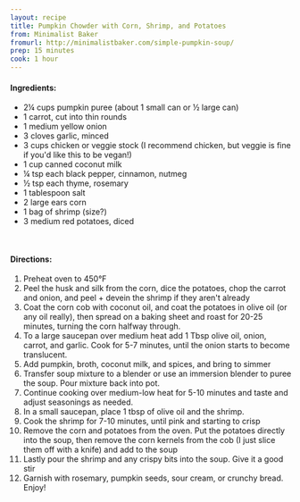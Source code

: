 ```yaml
---
layout: recipe
title: Pumpkin Chowder with Corn, Shrimp, and Potatoes
from: Minimalist Baker
fromurl: http://minimalistbaker.com/simple-pumpkin-soup/
prep: 15 minutes
cook: 1 hour
---
```


#### Ingredients:

* 2¼ cups pumpkin puree (about 1 small can or ½ large can)
* 1 carrot, cut into thin rounds
* 1 medium yellow onion
* 3 cloves garlic, minced
* 3 cups chicken or veggie stock (I recommend chicken, but veggie is fine if you'd like this to be vegan!)
* 1 cup canned coconut milk
* ¼ tsp each black pepper, cinnamon, nutmeg
* ½ tsp each thyme, rosemary
* 1 tablespoon salt
* 2 large ears corn
* 1 bag of shrimp (size?)
* 3 medium red potatoes, diced

<br>

#### Directions:

1. Preheat oven to 450°F
2. Peel the husk and silk from the corn, dice the potatoes, chop the carrot and onion, and peel + devein the shrimp if they aren't already
3. Coat the corn cob with coconut oil, and coat the potatoes in olive oil (or any oil really), then spread on a baking sheet and roast for 20-25 minutes, turning the corn halfway through.
4. To a large saucepan over medium heat add 1 Tbsp olive oil, onion, carrot, and garlic. Cook for 5-7 minutes, until the onion starts to become translucent.
5. Add pumpkin, broth, coconut milk, and spices, and bring to simmer
6. Transfer soup mixture to a blender or use an immersion blender to puree the soup. Pour mixture back into pot.
7. Continue cooking over medium-low heat for 5-10 minutes and taste and adjust seasonings as needed. 
8. In a small saucepan, place 1 tbsp of olive oil and the shrimp. 
9. Cook the shrimp for 7-10 minutes, until pink and starting to crisp
10. Remove the corn and potatoes from the oven. Put the potatoes directly into the soup, then remove the corn kernels from the cob (I just slice them off with a knife) and add to the soup
11. Lastly pour the shrimp and any crispy bits into the soup. Give it a good stir
12. Garnish with rosemary, pumpkin seeds, sour cream, or crunchy bread. Enjoy!
